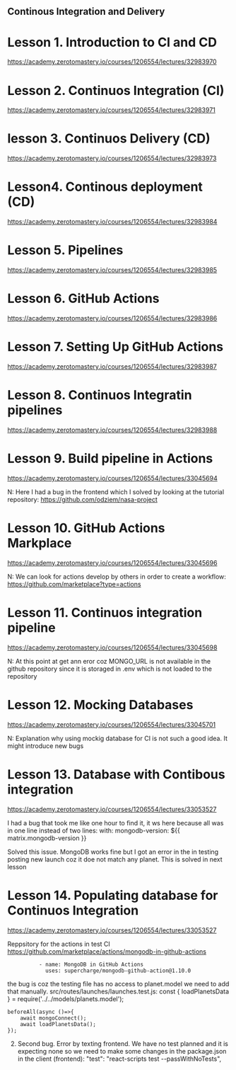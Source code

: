## Continous Integration and Delivery

# Lesson 1. Introduction to CI and CD

https://academy.zerotomastery.io/courses/1206554/lectures/32983970

# Lesson 2. Continuos Integration (CI)

https://academy.zerotomastery.io/courses/1206554/lectures/32983971

# lesson 3. Continuos Delivery (CD)

https://academy.zerotomastery.io/courses/1206554/lectures/32983973

# Lesson4. Continous deployment (CD)

https://academy.zerotomastery.io/courses/1206554/lectures/32983984

# Lesson 5. Pipelines

https://academy.zerotomastery.io/courses/1206554/lectures/32983985

# Lesson 6. GitHub Actions

https://academy.zerotomastery.io/courses/1206554/lectures/32983986

# Lesson 7. Setting Up GitHub Actions

https://academy.zerotomastery.io/courses/1206554/lectures/32983987

# Lesson 8. Continuos Integratin pipelines

https://academy.zerotomastery.io/courses/1206554/lectures/32983988

# Lesson 9. Build pipeline in Actions

https://academy.zerotomastery.io/courses/1206554/lectures/33045694

N: Here I had a bug in the frontend which I solved by looking at the tutorial repository:
https://github.com/odziem/nasa-project

# Lesson 10. GitHub Actions Markplace

https://academy.zerotomastery.io/courses/1206554/lectures/33045696

N: We can look for actions develop by others in order to create a workflow:
https://github.com/marketplace?type=actions

# Lesson 11. Continuos integration pipeline

https://academy.zerotomastery.io/courses/1206554/lectures/33045698

N: At this point at get ann eror coz MONGO_URL is not available in the github repository since it is storaged in .env which is not loaded to the repository

# Lesson 12. Mocking Databases

https://academy.zerotomastery.io/courses/1206554/lectures/33045701

N: Explanation why using mockig database for CI is not such a good idea. It might introduce new bugs

# Lesson 13. Database with Contibous integration

https://academy.zerotomastery.io/courses/1206554/lectures/33053527

I had a bug that took me like one hour to find it, it ws here because all was in one line instead of two lines:
with:
mongodb-version: ${{ matrix.mongodb-version }}

Solved this issue. MongoDB works fine but I got an error in the in testing posting new launch coz it doe not match any planet. This is solved in next lesson

# Lesson 14. Populating database for Continuos Integration

https://academy.zerotomastery.io/courses/1206554/lectures/33053527

Reppsitory for the actions in test CI
https://github.com/marketplace/actions/mongodb-in-github-actions

              - name: MongoDB in GitHub Actions
                uses: supercharge/mongodb-github-action@1.10.0

the bug is coz the testing file has no access to planet.model we need to add that manually. src/routes/launches/launches.test.js:
const { loadPlanetsData } = require('../../models/planets.model');

    beforeAll(async ()=>{
        await mongoConnect();
        await loadPlanetsData();
    });

2. Second bug. Error by texting frontend. We have no test planned and it is expecting none so we need to make some changes in the package.json in the client (frontend):
   "test": "react-scripts test --passWithNoTests",
